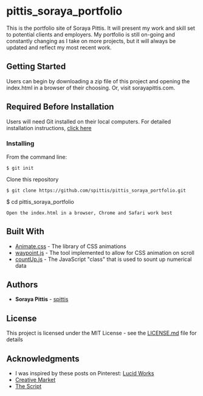 # pittis_soraya_portfolio
This is the portfolio site of Soraya Pittis. It will present my work and skill set to potential clients and employers. My portfolio is still on-going and constantly changing as I take on more projects, but it will always be updated and reflect my most recent work. 


## Getting Started

Users can begin by downloading a zip file of this project and opening the index.html in a browser of their choosing. Or, visit sorayapittis.com.

## Required Before Installation
Users will need Git installed on their local computers. For detailed installation instructions, [click here](https://git-scm.com/book/en/v2/Getting-Started-Installing-Git)

### Installing
From the command line:

```
$ git init
```
Clone this repository
```
$ git clone https://github.com/spittis/pittis_soraya_portfolio.git
```
$ cd pittis_soraya_portfolio
```
Open the index.html in a browser, Chrome and Safari work best
```

## Built With

* [Animate.css](https://daneden.github.io/animate.css/) - The library of CSS animations
* [waypoint.js](http://imakewebthings.com/waypoints/) - The tool implemented to allow for CSS animation on scroll
* [countUp.js](https://inorganik.github.io/countUp.js/) - The JavaScript "class" that is used to sount up numerical data


## Authors

* **Soraya Pittis** - [spittis](https://github.com/spittis)


## License

This project is licensed under the MIT License - see the [LICENSE.md](LICENSE.md) file for details


## Acknowledgments

* I was inspired by these posts on Pinterest: [Lucid Works](https://lucidworks.com/darkdata/)
* [Creative Market](https://creativemarket.com/VectorPot/1983404-Space-Universe-Icon-Set)
* [The Script](https://www.thescriptmusic.com/home)
